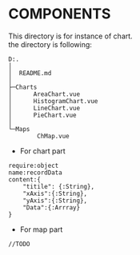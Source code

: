 # COMPONENTS

This directory is for instance of chart.<br>
the directory is following:
```
D:.
│
│  README.md
│
├─Charts
│      AreaChart.vue                                                                                                      
│      HistogramChart.vue
│      LineChart.vue
│      PieChart.vue
│
└─Maps
        ChMap.vue
```
- For chart part
```
require:object
name:recordData
content:{
    "titile": {:String},
    "xAxis":{:String},
    "yAxis":{:String},
    "Data":{:Arrray}
}
``` 

- For map part
```
//TODO
``` 